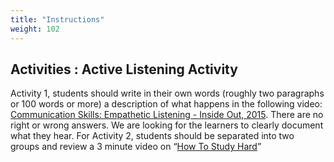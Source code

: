 ```yaml
---
title: "Instructions"
weight: 102
---
```


## Activities : Active Listening Activity 

Activity 1, students should write in their own words (roughly two paragraphs or 100 words or more) a description of what happens in the following video: [Communication Skills: Empathetic Listening - Inside Out, 2015](https://www.youtube.com/watch?v=t685WM5R6aM). There are no right or wrong answers. We are looking for the learners to clearly document what they hear.  For Activity 2, students should be separated into two groups and review a 3 minute video on “[How To Study Hard](https://www.youtube.com/watch?v=YDV1mo7QlnA)”
